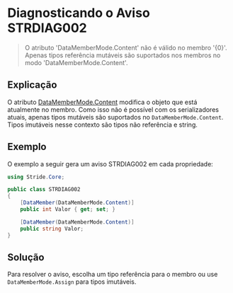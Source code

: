 # Diagnosticando o Aviso STRDIAG002

> O atributo 'DataMemberMode.Content' não é válido no membro '{0}'.
> Apenas tipos referência mutáveis são suportados nos membros no modo 'DataMemberMode.Content'.

## Explicação

O atributo [DataMemberMode.Content](xref:Stride.Core.DataMemberMode) modifica o objeto que está atualmente no membro.
Como isso não é possível com os serializadores atuais, apenas tipos mutáveis são suportados no `DataMemberMode.Content`. Tipos imutáveis nesse contexto são tipos não referência e string.

## Exemplo

O exemplo a seguir gera um aviso STRDIAG002 em cada propriedade:

```csharp
using Stride.Core;

public class STRDIAG002
{
    [DataMember(DataMemberMode.Content)]
    public int Valor { get; set; }

    [DataMember(DataMemberMode.Content)]
    public string Valor;
}
```

## Solução

Para resolver o aviso, escolha um tipo referência para o membro ou use `DataMemberMode.Assign` para tipos imutáveis.